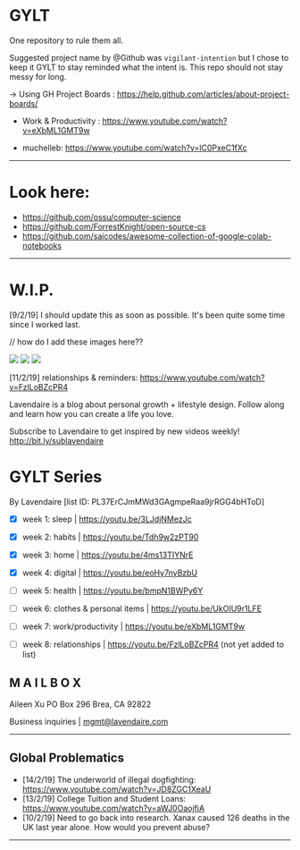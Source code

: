 # GYLT
One repository to rule them all.

Suggested project name by @Github was `vigilant-intention` but I chose to keep it GYLT to stay reminded what the intent is.
This repo should not stay messy for long.

 -> Using GH Project Boards : https://help.github.com/articles/about-project-boards/

+ Work & Productivity : https://www.youtube.com/watch?v=eXbML1GMT9w 

+ muchelleb: https://www.youtube.com/watch?v=lC0PxeC1fXc

---
# Look here:
+ https://github.com/ossu/computer-science
+ https://github.com/ForrestKnight/open-source-cs
+ https://github.com/saicodes/awesome-collection-of-google-colab-notebooks

---

# W.I.P.

[9/2/19] I should update this as soon as possible. It's been quite some time since I worked last.

// how do I add these images here??

 <img src="https://cdn-images-1.medium.com/max/2000/1*_wZhhTstI_DCebB2fK2c5g.png" />
 <img src="https://cdn-images-1.medium.com/max/2000/1*V7TMAzvhW7_cn9FbkKqOcQ.png" />
 <img src="https://cdn-images-1.medium.com/max/2000/1*0kf59M9bNuEIRNDaj54QvQ.png" />

[11/2/19] relationships & reminders: https://www.youtube.com/watch?v=FzlLoBZcPR4

Lavendaire is a blog about personal growth + lifestyle design. Follow along and learn how you can create a life you love. 

Subscribe to Lavendaire to get inspired by new videos weekly! http://bit.ly/sublavendaire

# GYLT Series
By Lavendaire [list ID: PL37ErCJmMWd3GAgmpeRaa9jrRGG4bHToD]

- [x]  week 1: sleep | https://youtu.be/3LJdjNMezJc

- [x]  week 2: habits | https://youtu.be/Tdh9w2zPT90

- [x]  week 3: home | https://youtu.be/4ms13TIYNrE

- [x]  week 4: digital | https://youtu.be/eoHy7nyBzbU

- [ ]  week 5: health | https://youtu.be/bmpN1BWPy6Y

- [ ]  week 6: clothes & personal items | https://youtu.be/UkOIU9r1LFE

- [ ]  week 7: work/productivity | https://youtu.be/eXbML1GMT9w

- [ ]  week 8: relationships | https://youtu.be/FzlLoBZcPR4 (not yet added to list)

## M A I L B O X

Aileen Xu
PO Box 296
Brea, CA 92822

Business inquiries | mgmt@lavendaire.com

---
## Global Problematics

+ [14/2/19] The underworld of illegal dogfighting: https://www.youtube.com/watch?v=JD8ZGC1XeaU
+ [13/2/19] College Tuition and Student Loans: https://www.youtube.com/watch?v=aWJ0OaojfiA
+ [10/2/19] Need to go back into research. Xanax caused 126 deaths in the UK last year alone. How would you prevent abuse?

---
